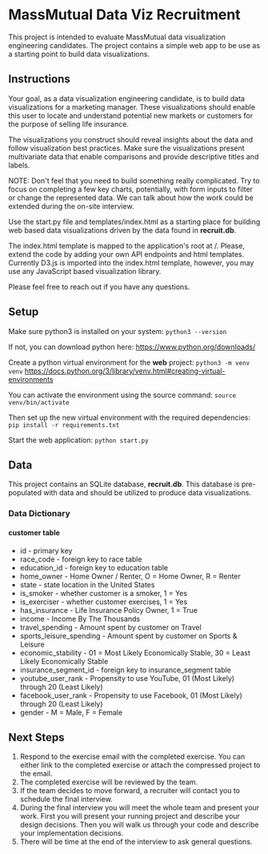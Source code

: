 # MassMutual Data Viz Recruitment

This project is intended to evaluate MassMutual data visualization engineering candidates. The project contains a simple web app to be use as a starting point to build data visualizations.

## Instructions

Your goal, as a data visualization engineering candidate, is to build data visualizations for a marketing manager. These visualizations should enable this user to locate and understand potential new markets or customers for the purpose of selling life insurance.

The visualizations you construct should reveal insights about the data and follow visualization best practices. Make sure the visualizations present multivariate data that enable comparisons and provide descriptive titles and labels.

NOTE: Don't feel that you need to build something really complicated. Try to focus on completing a few key charts, potentially, with form inputs to filter or change the represented data. We can talk about how the work could be extended during the on-site interview.

Use the start.py file and templates/index.html as a starting place for building web based data visualizations driven by the data found in **recruit.db**.

The index.html template is mapped to the application's root at /. Please, extend the code by adding your own API endpoints and html templates. Currently D3.js is imported into the index.html template, however, you may use any JavaScript based visualization library.

Please feel free to reach out if you have any questions.


## Setup

Make sure python3 is installed on your system:
`python3 --version`

If not, you can download python here:
https://www.python.org/downloads/

Create a python virtual environment for the **web** project:
`python3 -m venv venv`
https://docs.python.org/3/library/venv.html#creating-virtual-environments

You can activate the environment using the source command: 
`source venv/bin/activate`

Then set up the new virtual environment with the required dependencies:
`pip install -r requirements.txt`

Start the web application:
`python start.py`


## Data
This project contains an SQLite database, **recruit.db**. This database is pre-populated with data and should be utilized to produce data visualizations.

### Data Dictionary
#### customer table
* id - primary key
* race_code - foreign key to race table
* education_id - foreign key to education table
* home_owner - Home Owner / Renter, O = Home Owner, R = Renter
* state - state location in the United States
* is_smoker - whether customer is a smoker, 1 = Yes
* is_exerciser - whether customer exercises, 1 = Yes
* has_insurance - Life Insurance Policy Owner, 1 = True
* income - Income By The Thousands
* travel_spending - Amount spent by customer on Travel
* sports_leisure_spending - Amount spent by customer on Sports & Leisure
* economic_stability - 01 = Most Likely Economically Stable, 30 = Least Likely Economically Stable
* insurance_segment_id - foreign key to insurance_segment table
* youtube_user_rank - Propensity to use YouTube, 01 (Most Likely) through 20 (Least Likely)
* facebook_user_rank - Propensity to use Facebook, 01 (Most Likely) through 20 (Least Likely)
* gender - M = Male, F = Female


## Next Steps
1. Respond to the exercise email with the completed exercise. You can either link to the completed exercise or attach the compressed project to the email.
2. The completed exercise will be reviewed by the team.
3. If the team decides to move forward, a recruiter will contact you to schedule the final interview.
4. During the final interview you will meet the whole team and present your work. First you will present your running project and describe your design decisions. Then you will walk us through your code and describe your implementation decisions.
5. There will be time at the end of the interview to ask general questions.
